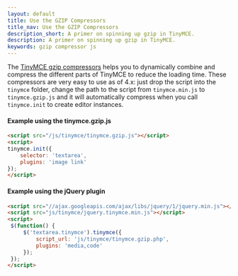 ```yaml
---
layout: default
title: Use the GZIP Compressors
title_nav: Use the GZIP Compressors
description_short: A primer on spinning up gzip in TinyMCE.
description: A primer on spinning up gzip in TinyMCE.
keywords: gzip compressor js
---
```


The [TinyMCE gzip compressors](http://archive.tinymce.com/download/compressors.php) helps you to dynamically combine and compress the different parts of TinyMCE to reduce the loading time. These compressors are very easy to use as of 4.x: just drop the script into the `tinymce` folder, change the path to the script from `tinymce.min.js` to `tinymce.gzip.js` and it will automatically compress when you call `tinymce.init` to create editor instances.

#### Example using the tinymce.gzip.js

```html
<script src="/js/tinymce/tinymce.gzip.js"></script>
<script>
tinymce.init({
    selector: 'textarea',
    plugins: 'image link'
});
</script>
```

#### Example using the jQuery plugin

```html
<script src="//ajax.googleapis.com/ajax/libs/jquery/1/jquery.min.js"></script>
<script src="js/tinymce/jquery.tinymce.min.js"></script>
<script>
 $(function() {
     $('textarea.tinymce').tinymce({
         script_url: 'js/tinymce/tinymce.gzip.php',
         plugins: 'media,code'
     });
 });
</script>
```
